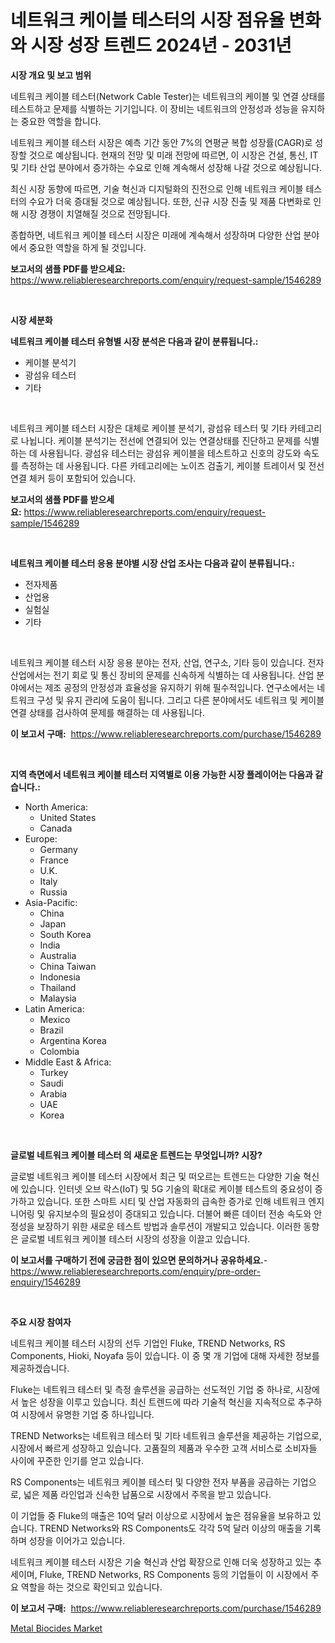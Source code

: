 <p><h1>네트워크 케이블 테스터의 시장 점유율 변화와 시장 성장 트렌드 2024년 - 2031년</h1></p><p><strong>시장 개요 및 보고 범위</strong></p>
<p><p>네트워크 케이블 테스터(Network Cable Tester)는 네트워크의 케이블 및 연결 상태를 테스트하고 문제를 식별하는 기기입니다. 이 장비는 네트워크의 안정성과 성능을 유지하는 중요한 역할을 합니다.</p><p>네트워크 케이블 테스터 시장은 예측 기간 동안 7%의 연평균 복합 성장률(CAGR)로 성장할 것으로 예상됩니다. 현재의 전망 및 미래 전망에 따르면, 이 시장은 건설, 통신, IT 및 기타 산업 분야에서 증가하는 수요로 인해 계속해서 성장해 나갈 것으로 예상됩니다.</p><p>최신 시장 동향에 따르면, 기술 혁신과 디지털화의 진전으로 인해 네트워크 케이블 테스터의 수요가 더욱 증대될 것으로 예상됩니다. 또한, 신규 시장 진출 및 제품 다변화로 인해 시장 경쟁이 치열해질 것으로 전망됩니다.</p><p>종합하면, 네트워크 케이블 테스터 시장은 미래에 계속해서 성장하며 다양한 산업 분야에서 중요한 역할을 하게 될 것입니다.</p></p>
<p><strong>보고서의 샘플 PDF를 받으세요:</strong> <a href="https://www.reliableresearchreports.com/enquiry/request-sample/1546289">https://www.reliableresearchreports.com/enquiry/request-sample/1546289</a></p>
<p>&nbsp;</p>
<p><strong>시장 세분화</strong></p>
<p><strong>네트워크 케이블 테스터 유형별 시장 분석은 다음과 같이 분류됩니다.:</strong></p>
<p><ul><li>케이블 분석기</li><li>광섬유 테스터</li><li>기타</li></ul></p>
<p>&nbsp;</p>
<p><p>네트워크 케이블 테스터 시장은 대체로 케이블 분석기, 광섬유 테스터 및 기타 카테고리로 나뉩니다. 케이블 분석기는 전선에 연결되어 있는 연결상태를 진단하고 문제를 식별하는 데 사용됩니다. 광섬유 테스터는 광섬유 케이블을 테스트하고 신호의 강도와 속도를 측정하는 데 사용됩니다. 다른 카테고리에는 노이즈 검출기, 케이블 트레이서 및 전선 연결 체커 등이 포함되어 있습니다.</p></p>
<p><strong>보고서의 샘플 PDF를 받으세요:</strong>&nbsp;<a href="https://www.reliableresearchreports.com/enquiry/request-sample/1546289">https://www.reliableresearchreports.com/enquiry/request-sample/1546289</a></p>
<p>&nbsp;</p>
<p><strong> 네트워크 케이블 테스터 응용 분야별 시장 산업 조사는 다음과 같이 분류됩니다.:</strong></p>
<p><ul><li>전자제품</li><li>산업용</li><li>실험실</li><li>기타</li></ul></p>
<p>&nbsp;</p>
<p><p>네트워크 케이블 테스터 시장 응용 분야는 전자, 산업, 연구소, 기타 등이 있습니다. 전자 산업에서는 전기 회로 및 통신 장비의 문제를 신속하게 식별하는 데 사용됩니다. 산업 분야에서는 제조 공정의 안정성과 효율성을 유지하기 위해 필수적입니다. 연구소에서는 네트워크 구성 및 유지 관리에 도움이 됩니다. 그리고 다른 분야에서도 네트워크 및 케이블 연결 상태를 검사하여 문제를 해결하는 데 사용됩니다.</p></p>
<p><strong>이 보고서 구매:</strong>&nbsp; <a href="https://www.reliableresearchreports.com/purchase/1546289">https://www.reliableresearchreports.com/purchase/1546289</a></p>
<p>&nbsp;</p>
<p><strong>지역 측면에서 네트워크 케이블 테스터 지역별로 이용 가능한 시장 플레이어는 다음과 같습니다.:</strong></p>
<p><ul>
    <li>
        North America:
        <ul>
            <li>United States</li>
            <li>Canada</li>
        </ul>
    </li>
    <li>
        Europe:
        <ul>
            <li>Germany</li>
            <li>France</li>
            <li>U.K.</li>
            <li>Italy</li>
            <li>Russia</li>
        </ul>
    </li>
    <li>
        Asia-Pacific:
        <ul>
            <li>China</li>
            <li>Japan</li>
            <li>South Korea</li>
            <li>India</li>
            <li>Australia</li>
            <li>China Taiwan</li>
            <li>Indonesia</li>
            <li>Thailand</li>
            <li>Malaysia</li>
        </ul>
    </li>
    <li>
        Latin America:
        <ul>
            <li>Mexico</li>
            <li>Brazil</li>
            <li>Argentina Korea</li>
            <li>Colombia</li>
        </ul>
    </li>
    <li>
        Middle East & Africa:
        <ul>
            <li>Turkey</li>
            <li>Saudi</li>
            <li>Arabia</li>
            <li>UAE</li>
            <li>Korea</li>
        </ul>
    </li>
    </ul></p>
<p>&nbsp;</p>
<p><strong>글로벌 네트워크 케이블 테스터 의 새로운 트렌드는 무엇입니까? 시장?</strong></p>
<p><p>글로벌 네트워크 케이블 테스터 시장에서 최근 및 떠오르는 트렌드는 다양한 기술 혁신에 있습니다. 인터넷 오브 락스(IoT) 및 5G 기술의 확대로 케이블 테스트의 중요성이 증가하고 있습니다. 또한 스마트 시티 및 산업 자동화의 급속한 증가로 인해 네트워크 엔지니어링 및 유지보수의 필요성이 증대되고 있습니다. 더불어 빠른 데이터 전송 속도와 안정성을 보장하기 위한 새로운 테스트 방법과 솔루션이 개발되고 있습니다. 이러한 동향은 글로벌 네트워크 케이블 테스터 시장의 성장을 이끌고 있습니다.</p></p>
<p><strong>이 보고서를 구매하기 전에 궁금한 점이 있으면 문의하거나 공유하세요.</strong>- <a href="https://www.reliableresearchreports.com/enquiry/pre-order-enquiry/1546289">https://www.reliableresearchreports.com/enquiry/pre-order-enquiry/1546289</a></p>
<p>&nbsp;</p>
<p><strong>주요 시장 참여자</strong></p>
<p><p>네트워크 케이블 테스터 시장의 선두 기업인 Fluke, TREND Networks, RS Components, Hioki, Noyafa 등이 있습니다. 이 중 몇 개 기업에 대해 자세한 정보를 제공하겠습니다.</p><p>Fluke는 네트워크 테스터 및 측정 솔루션을 공급하는 선도적인 기업 중 하나로, 시장에서 높은 성장을 이루고 있습니다. 최신 트렌드에 따라 기술적 혁신을 지속적으로 추구하여 시장에서 유명한 기업 중 하나입니다.</p><p>TREND Networks는 네트워크 테스터 및 기타 네트워크 솔루션을 제공하는 기업으로, 시장에서 빠르게 성장하고 있습니다. 고품질의 제품과 우수한 고객 서비스로 소비자들 사이에 꾸준한 인기를 얻고 있습니다.</p><p>RS Components는 네트워크 케이블 테스터 및 다양한 전자 부품을 공급하는 기업으로, 넓은 제품 라인업과 신속한 납품으로 시장에서 주목을 받고 있습니다.</p><p>이 기업들 중 Fluke의 매출은 10억 달러 이상으로 시장에서 높은 점유율을 보유하고 있습니다. TREND Networks와 RS Components도 각각 5억 달러 이상의 매출을 기록하며 성장을 이어가고 있습니다.</p><p>네트워크 케이블 테스터 시장은 기술 혁신과 산업 확장으로 인해 더욱 성장하고 있는 추세이며, Fluke, TREND Networks, RS Components 등의 기업들이 이 시장에서 주요 역할을 하는 것으로 확인되고 있습니다.</p></p>
<p><strong>이 보고서 구매:</strong>&nbsp;&nbsp;<a href="https://www.reliableresearchreports.com/purchase/1546289">https://www.reliableresearchreports.com/purchase/1546289</a></p>
<p><p><a href="https://invited-way-688.notion.site/Metal-Biocides-Market-Insights-Market-Players-and-Forecast-Till-2031-2169dfca57fc4adc81911a5efe7dafdf">Metal Biocides Market</a></p></p>
